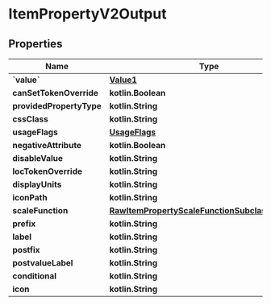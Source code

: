
# ItemPropertyV2Output

## Properties
| Name | Type | Description | Notes |
| ------------ | ------------- | ------------- | ------------- |
| **&#x60;value&#x60;** | [**Value1**](Value1.md) |  |  [optional] |
| **canSetTokenOverride** | **kotlin.Boolean** |  |  [optional] |
| **providedPropertyType** | **kotlin.String** |  |  [optional] |
| **cssClass** | **kotlin.String** |  |  [optional] |
| **usageFlags** | [**UsageFlags**](UsageFlags.md) |  |  [optional] |
| **negativeAttribute** | **kotlin.Boolean** |  |  [optional] |
| **disableValue** | **kotlin.String** |  |  [optional] |
| **locTokenOverride** | **kotlin.String** |  |  [optional] |
| **displayUnits** | **kotlin.String** |  |  [optional] |
| **iconPath** | **kotlin.String** |  |  [optional] |
| **scaleFunction** | [**RawItemPropertyScaleFunctionSubclassV2Output**](RawItemPropertyScaleFunctionSubclassV2Output.md) |  |  [optional] |
| **prefix** | **kotlin.String** |  |  [optional] |
| **label** | **kotlin.String** |  |  [optional] |
| **postfix** | **kotlin.String** |  |  [optional] |
| **postvalueLabel** | **kotlin.String** |  |  [optional] |
| **conditional** | **kotlin.String** |  |  [optional] |
| **icon** | **kotlin.String** |  |  [optional] |



